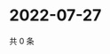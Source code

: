 # 2022-07-27

共 0 条

<!-- BEGIN WEIBO -->
<!-- 最后更新时间 Wed Jul 27 2022 09:42:57 GMT+0800 (China Standard Time) -->

<!-- END WEIBO -->
